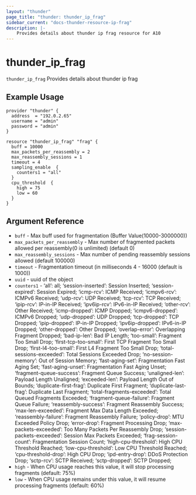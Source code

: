 ```yaml
---
layout: "thunder"
page_title: "thunder: thunder_ip_frag"
sidebar_current: "docs-thunder-resource-ip-frag"
description: |-
	Provides details about thunder ip frag resource for A10
---
```


# thunder\_ip\_frag

`thunder_ip_frag` Provides details about thunder ip frag
## Example Usage


```hcl
provider "thunder" {
  address  = "192.0.2.65"
  username = "admin"
  password = "admin"
}

resource "thunder_ip_frag" "frag" {
  buff = 10000
  max_packets_per_reassembly = 2
  max_reassembly_sessions = 1
  timeout = 4
  sampling_enable  {
    counters1 = "all"
  }
  cpu_threshold  {
    high = 75
    low = 60
  }
}
```

## Argument Reference

* `buff` - Max buff used for fragmentation (Buffer Value(10000-3000000))
* `max_packets_per_reassembly` - Max number of fragmented packets allowed per reassembly(0 is unlimited) (default 0)
* `max_reassembly_sessions` - Max number of pending reassembly sessions allowed (default 100000)
* `timeout` - Fragmentation timeout (in milliseconds 4 - 16000 (default is 1000))
* `uuid` - uuid of the object
* `counters1` - ‘all’: all; ‘session-inserted’: Session Inserted; ‘session-expired’: Session Expired; ‘icmp-rcv’: ICMP Received; ‘icmpv6-rcv’: ICMPv6 Received; ‘udp-rcv’: UDP Received; ‘tcp-rcv’: TCP Received; ‘ipip-rcv’: IP-in-IP Received; ‘ipv6ip-rcv’: IPv6-in-IP Received; ‘other-rcv’: Other Received; ‘icmp-dropped’: ICMP Dropped; ‘icmpv6-dropped’: ICMPv6 Dropped; ‘udp-dropped’: UDP Dropped; ‘tcp-dropped’: TCP Dropped; ‘ipip-dropped’: IP-in-IP Dropped; ‘ipv6ip-dropped’: IPv6-in-IP Dropped; ‘other-dropped’: Other Dropped; ‘overlap-error’: Overlapping Fragment Dropped; ‘bad-ip-len’: Bad IP Length; ‘too-small’: Fragment Too Small Drop; ‘first-tcp-too-small’: First TCP Fragment Too Small Drop; ‘first-l4-too-small’: First L4 Fragment Too Small Drop; ‘total-sessions-exceeded’: Total Sessions Exceeded Drop; ‘no-session-memory’: Out of Session Memory; ‘fast-aging-set’: Fragmentation Fast Aging Set; ‘fast-aging-unset’: Fragmentation Fast Aging Unset; ‘fragment-queue-success’: Fragment Queue Success; ‘unaligned-len’: Payload Length Unaligned; ‘exceeded-len’: Payload Length Out of Bounds; ‘duplicate-first-frag’: Duplicate First Fragment; ‘duplicate-last-frag’: Duplicate Last Fragment; ‘total-fragments-exceeded’: Total Queued Fragments Exceeded; ‘fragment-queue-failure’: Fragment Queue Failure; ‘reassembly-success’: Fragment Reassembly Success; ‘max-len-exceeded’: Fragment Max Data Length Exceeded; ‘reassembly-failure’: Fragment Reassembly Failure; ‘policy-drop’: MTU Exceeded Policy Drop; ‘error-drop’: Fragment Processing Drop; ‘max-packets-exceeded’: Too Many Packets Per Reassembly Drop; ‘session-packets-exceeded’: Session Max Packets Exceeded; ‘frag-session-count’: Fragmentation Session Count; ‘high-cpu-threshold’: High CPU Threshold Reached; ‘low-cpu-threshold’: Low CPU Threshold Reached; ‘cpu-threshold-drop’: High CPU Drop; ‘ipd-entry-drop’: DDoS Protection Drop; ‘sctp-rcv’: SCTP Received; ‘sctp-dropped’: SCTP Dropped;
* `high` - When CPU usage reaches this value, it will stop processing fragments (default: 75%)
* `low` - When CPU usage remains under this value, it will resume processing fragments (default: 60%)

